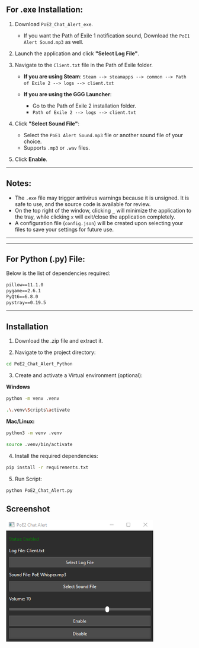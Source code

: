    ## For .exe Installation:

1. Download `PoE2_Chat_Alert_exe`.
   - If you want the Path of Exile 1 notification sound, Download the `PoE1 Alert Sound.mp3` as well.
2. Launch the application and click **"Select Log File"**.
3. Navigate to the `Client.txt` file in the Path of Exile folder.

   - **If you are using Steam**:
     `Steam --> steamapps --> common --> Path of Exile 2 --> logs --> client.txt`

   - **If you are using the GGG Launcher**:
     - Go to the Path of Exile 2 installation folder.
     - `Path of Exile 2 --> logs --> client.txt`

4. Click **"Select Sound File"**:
   - Select the `PoE1 Alert Sound.mp3` file or another sound file of your choice.
   - Supports `.mp3` or `.wav` files.

5. Click **Enable**.

---

## Notes:
- The `.exe` file may trigger antivirus warnings because it is unsigned. It is safe to use, and the source code is available for review.
- On the top right of the window, clicking `_` will minimize the application to the tray, while clicking `x` will exit/close the application completely.
- A configuration file (`config.json`) will be created upon selecting your files to save your settings for future use.


---
---


## For Python (.py) File:
Below is the list of dependencies required:

```plaintext
pillow==11.1.0
pygame==2.6.1
PyQt6==6.8.0
pystray==0.19.5
```

---

## Installation

1. Download the .zip file and extract it.

2. Navigate to the project directory:
```bash
cd PoE2_Chat_Alert_Python
```

3. Create and activate a Virtual environment (optional):

 **Windows**
```bash
python -m venv .venv
```
```bash
.\.venv\Scripts\activate
```

 **Mac/Linux:**
 ```bash
python3 -m venv .venv
 ```
 ```bash
source .venv/bin/activate
```

4. Install the required dependencies:
```bash
pip install -r requirements.txt
```

5. Run Script:
```bash
python PoE2_Chat_Alert.py
```

## Screenshot

![](Images/PoE2_Alert_Image.PNG)
